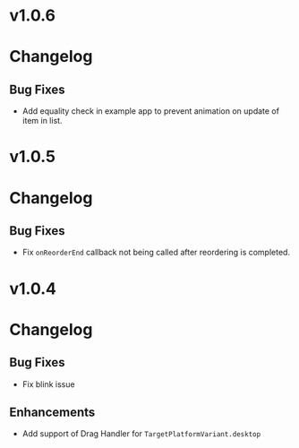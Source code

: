 # v1.0.6 

# Changelog

## Bug Fixes
- Add equality check in example app to prevent animation on update of item in list.


# v1.0.5 

# Changelog

## Bug Fixes
- Fix `onReorderEnd` callback not being called after reordering is completed.

# v1.0.4 

# Changelog

## Bug Fixes
- Fix blink issue

## Enhancements
- Add support of Drag Handler for `TargetPlatformVariant.desktop`





